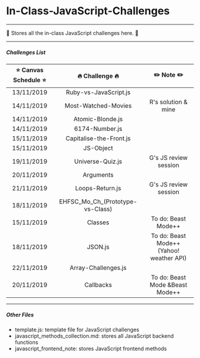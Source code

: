 # In-Class-JavaScript-Challenges

---
:whale: Stores all the in-class JavaScript challenges here. :whale: 

---
##### Challenges List

|:star: Canvas Schedule  :star:|     :fire: Challenge :fire:     |   :pencil2: Note :pencil2:              | 
|:----------------------------:|:-------------------------------:|:---------------------------------------:|
|        13/11/2019            |       Ruby-vs-JavaScript.js     |                                         |
|        14/11/2019            |       Most-Watched-Movies       |        R's solution & mine              |
|        14/11/2019            |       Atomic-Blonde.js          |                                         |
|        14/11/2019            |       6174-Number.js            |                                         |
|        15/11/2019            |       Capitalise-the-Front.js   |                                         |
|        15/11/2019            |       JS-Object                 |                                         |
|        19/11/2019            |       Universe-Quiz.js          |        G's JS review session            |
|        20/11/2019            |       Arguments                 |                                         |
|        21/11/2019            |       Loops-Return.js           |        G's JS review session            |
|        18/11/2019            | EHFSC_Mo_Ch_(Prototype-vs-Class)|                                         |
|        15/11/2019            |       Classes                   |        To do: Beast Mode++              |
|        18/11/2019            |       JSON.js                   |To do: Beast Mode++ (Yahoo! weather API) |
|        22/11/2019            |       Array-Challenges.js       |                                         |
|        20/11/2019            |       Callbacks                 |To do: Beast Mode &Beast Mode++          |




---
##### Other Files

- template.js: template file for JavaScript challenges
- javascript_methods_collection.md: stores all JavaScript backend functions
- javascript_frontend_note: stores JavaScript frontend methods
